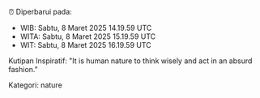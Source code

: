⏰ Diperbarui pada:
- WIB: Sabtu, 8 Maret 2025 14.19.59 UTC
- WITA: Sabtu, 8 Maret 2025 15.19.59 UTC
- WIT: Sabtu, 8 Maret 2025 16.19.59 UTC

Kutipan Inspiratif:
"It is human nature to think wisely and act in an absurd fashion."


Kategori: nature

